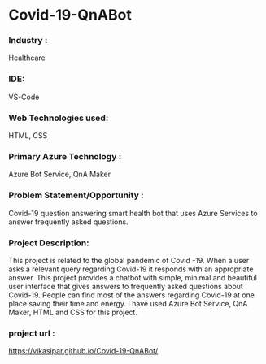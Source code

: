 # Covid-19-QnABot

### Industry : 
Healthcare

### IDE: 
VS-Code

### Web Technologies used: 
HTML, CSS

### Primary Azure Technology :
Azure Bot Service, QnA Maker

### Problem Statement/Opportunity :
Covid-19 question answering smart health bot that uses Azure Services to answer frequently asked questions.

### Project Description: 
This project is related to the global pandemic of Covid -19. When a user asks a relevant query regarding Covid-19 it responds with an appropriate answer. This project provides a chatbot with simple, minimal and beautiful user interface that gives answers to frequently asked questions about Covid-19. People can find most of the answers regarding Covid-19 at one place saving their time and energy. I have used Azure Bot Service, QnA Maker, HTML and CSS for this project.

### project url : 
https://vikasipar.github.io/Covid-19-QnABot/

